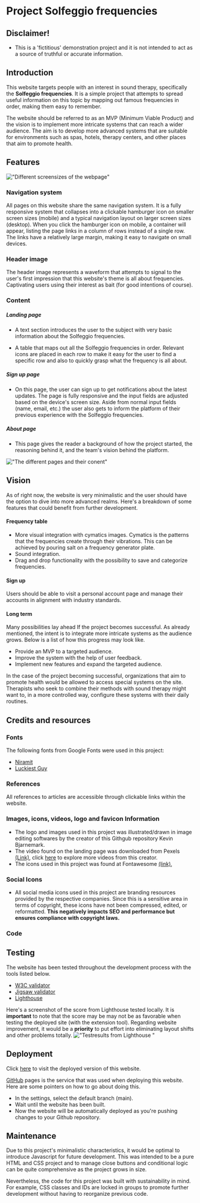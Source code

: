 # Project Solfeggio frequencies 

## Disclaimer!
- This is a 'fictitious' demonstration project and it is not intended to act as a source of truthful or accurate information. 

## Introduction
This website targets people with an interest in sound therapy, specifically the **Solfeggio frequencies**. It is a simple project that attempts to spread useful information on this topic by mapping out famous frequencies in order, making them easy to remember.

The website should be referred to as an MVP (Minimum Viable Product) and the vision is to implement more intricate systems that can reach a wider audience. The aim is to develop more advanced systems that are suitable for environments such as spas, hotels, therapy centers, and other places that aim to promote health.

## Features 

!["Different screensizes of the webpage"](assets/images/readMe/screensizes.jpg "Layout")

### Navigation system
All pages on this website share the same navigation system. It is a fully responsive system that collapses into a clickable hamburger icon on smaller screen sizes (mobile) and a typical navigation layout on larger screen sizes (desktop). When you click the hamburger icon on mobile, a container will appear, listing the page links in a column of rows instead of a single row. The links have a relatively large margin, making it easy to navigate on small devices.

### Header image
The header image represents a waveform that attempts to signal to the user's first impression that this website's theme is all about frequencies. Captivating users using their interest as bait (for good intentions of course).

### Content

##### Landing page
- A text section introduces the user to the subject with very basic information about the Solfeggio frequencies.

- A table that maps out all the Solfeggio frequencies in order. Relevant icons are placed in each row to make it easy for the user to find a specific row and also to quickly grasp what the frequency is all about.

##### Sign up page
- On this page, the user can sign up to get notifications about the latest updates. The page is fully responsive and the input fields are adjusted based on the device's screen size. Aside from normal input fields (name, email, etc.) the user also gets to inform the platform of their previous experience with the Solfeggio frequencies.

##### About page
- This page gives the reader a background of how the project started, the reasoning behind it, and the team's vision behind the platform.

!["The different pages and their conent"](assets/images/readMe/content.jpg "Content")

## Vision

As of right now, the website is very minimalistic and the user should have the option to dive into more advanced realms. Here's a breakdown of some features that could benefit from further development.

#### Frequency table
- More visual integration with cymatics images. Cymatics is the patterns that the frequencies create through their vibrations. This can be achieved by pouring salt on a frequency generator plate. 
- Sound integration.
- Drag and drop functionality with the possibility to save and categorize frequencies. 

#### Sign up  
Users should be able to visit a personal account page and manage their accounts in alignment with industry standards. 

#### Long term
Many possibilities lay ahead If the project becomes successful. As already mentioned, the intent is to integrate more intricate systems as the audience grows. Below is a list of how this progress may look like.

- Provide an MVP to a targeted audience.
- Improve the system with the help of user feedback.
- Implement new features and expand the targeted audience.

In the case of the project becoming successful, organizations that aim to promote health would be allowed to access special systems on the site. Therapists who seek to combine their methods with sound therapy might want to, in a more controlled way, configure these systems with their daily routines. 

## Credits and resources

### Fonts

The following fonts from Google Fonts were used in this project:

- [Niramit](https://fonts.google.com/specimen/Niramit)
- [Luckiest Guy](https://fonts.google.com/specimen/Luckiest+Guy)

### References

All references to articles are accessible through clickable links within the website.

### Images, icons, videos, logo and favicon Information

- The logo and images used in this project was illustrated/drawn in image editing softwares by the creator of this Githgub repository Kevin Bjarnemark.
- The video found on the landing page was downloaded from Pexels [(Link)](https://www.pexels.com/video/vibrating-speaker-856298/), click [here](https://www.pexels.com/@pixabay/) to explore more videos from this creator.
- The icons used in this project was found at Fontawesome [(link)](https://fontawesome.com/),

### Social Icons

- All social media icons used in this project are branding resources provided by the respective companies. Since this is a sensitive area in terms of copyright, these icons have not been compressed, edited, or reformatted. **This negatively impacts SEO and performance but ensures compliance with copyright laws.**

### Code


## Testing 

The website has been tested throughout the development process with the tools listed below. 

- [W3C validator](https://validator.w3.org/)
- [Jigsaw validator](https://jigsaw.w3.org/css-validator/)
- [Lighthouse](https://chromewebstore.google.com/detail/lighthouse/blipmdconlkpinefehnmjammfjpmpbjk)

Here's a screenshot of the score from Lighthouse tested locally. It is **important** to note that the score may be may not be as favorable when testing the deployed site (with the extension tool). Regarding website improvement, it would be a **priority** to put effort into eliminating layout shifts and other problems totally.
!["Testresults from Lighthouse "](assets/images/readMe/lighthouseScore.jpg "Lighthouse score")

## Deployment

Click [here](https://kevinbjarnemark.github.io/portfolio-1/) to visit the deployed version of this website.

[GitHub](https://github.com/) pages is the service that was used when deploying this website. Here are some pointers on how to go about doing this. 
- In the settings, select the default branch (main).
- Wait until the website has been built.
- Now the website will be automatically deployed as you're pushing changes to your Github repository. 

## Maintenance 

Due to this project's minimalistic characteristics, it would be optimal to introduce Javascript for future development. This was intended to be a pure HTML and CSS project and to manage close buttons and conditional logic can be quite comprehensive as the project grows in size.

Nevertheless, the code for this project was built with sustainability in mind. For example, CSS classes and IDs are locked in groups to promote further development without having to reorganize previous code.